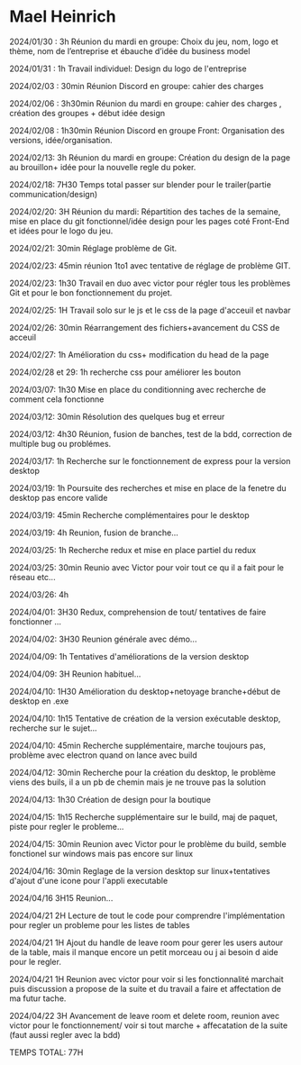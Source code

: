 # Mael Heinrich

2024/01/30 : 3h		Réunion du mardi en groupe: Choix du jeu, nom, logo et thème, nom de l’entreprise et ébauche d’idée du business model

2024/01/31 : 1h		Travail individuel: Design du logo de l'entreprise

2024/02/03 : 30min	Réunion Discord en groupe:  cahier des charges 

2024/02/06 : 3h30min	Réunion du mardi en groupe:  cahier des charges , création des groupes + début idée design 

2024/02/08 : 1h30min	Réunion Discord en groupe Front: Organisation des versions, idée/organisation.

2024/02/13: 3h		Réunion du mardi en groupe: Création du design de la page au brouillon+ idée pour la nouvelle regle du poker.

2024/02/18: 7H30	Temps total passer sur blender pour le trailer(partie communication/design)

2024/02/20: 3H		Réunion du mardi: Répartition des taches de la semaine, mise en place du git fonctionnel/idée design pour les pages coté Front-End et idées pour le logo du jeu.

2024/02/21: 30min   Réglage problème de Git.

2024/02/23: 45min   réunion 1to1 avec tentative de réglage de problème GIT.

2024/02/23: 1h30    Travail en duo avec victor pour régler tous les problèmes Git et pour le bon fonctionnement du projet.
 	
2024/02/25: 1H      Travail solo sur le js et le css de la page d'acceuil et navbar

2024/02/26: 30min   Réarrangement des fichiers+avancement du CSS de acceuil 

2024/02/27: 1h      Amélioration du css+ modification du head de la page

2024/02/28 et 29: 1h    recherche css pour améliorer les bouton

2024/03/07: 1h30    Mise en place du conditionning avec recherche de comment cela fonctionne 

2024/03/12: 30min   Résolution des quelques bug et erreur 

2024/03/12: 4h30    Réunion, fusion de banches, test de la bdd, correction de multiple bug ou problémes.

2024/03/17: 1h      Recherche sur le fonctionnement de express pour la version desktop

2024/03/19: 1h      Poursuite des recherches et mise en place de la fenetre du desktop pas encore valide

2024/03/19: 45min   Recherche complémentaires pour le desktop 

2024/03/19: 4h      Reunion, fusion de branche...

2024/03/25: 1h      Recherche redux et mise en place partiel du redux

2024/03/25: 30min   Reunio avec Victor pour voir tout ce qu il a fait pour le réseau etc...

2024/03/26: 4h

2024/04/01: 3H30    Redux, comprehension de tout/ tentatives de faire fonctionner ... 

2024/04/02: 3H30    Reunion générale avec démo...

2024/04/09: 1h      Tentatives d'améliorations de la version desktop

2024/04/09: 3H      Reunion habituel...

2024/04/10: 1H30    Amélioration du desktop+netoyage branche+début de desktop en .exe

2024/04/10: 1h15    Tentative de création de la version exécutable desktop, recherche sur le sujet...

2024/04/10: 45min   Recherche supplémentaire, marche toujours pas, problème avec electron quand on lance avec build

2024/04/12: 30min   Recherche pour la création du desktop, le problème viens des buils, il a un pb de chemin mais je ne trouve pas la solution 

2024/04/13: 1h30    Création de design pour la boutique

2024/04/15: 1h15    Recherche supplémentaire sur le build, maj de paquet, piste pour regler le probleme...

2024/04/15: 30min   Reunion avec Victor pour le problème du build, semble fonctionel sur windows mais pas encore sur linux

2024/04/16: 30min   Reglage de la version desktop sur linux+tentatives d'ajout d'une icone pour l'appli executable

2024/04/16  3H15    Reunion...

2024/04/21  2H      Lecture de tout le code pour comprendre l'implémentation pour regler un probleme pour les listes de tables

2024/04/21  1H      Ajout du handle de leave room pour gerer les users autour de la table, mais il manque encore un petit morceau ou j ai besoin d aide pour le regler.

2024/04/21  1H      Reunion avec victor pour voir si les fonctionnalité marchait puis discussion a propose de la suite et du travail a faire et affectation de ma futur tache.

2024/04/22  3H      Avancement de leave room et delete room, reunion avec victor pour le fonctionnement/ voir si tout marche + affecatation de la suite (faut aussi regler avec la bdd)

TEMPS TOTAL: 77H  
